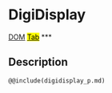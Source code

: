 # DigiDisplay
<span class="inheritance">
<a href="#Documentation/core/dom">DOM</a>
<a class="inheritance" href="#Documentation/elements/tab"><mark>Tab</mark></a>
</span>
***

## Description

```div-parameter
@@include(digidisplay_p.md)
```